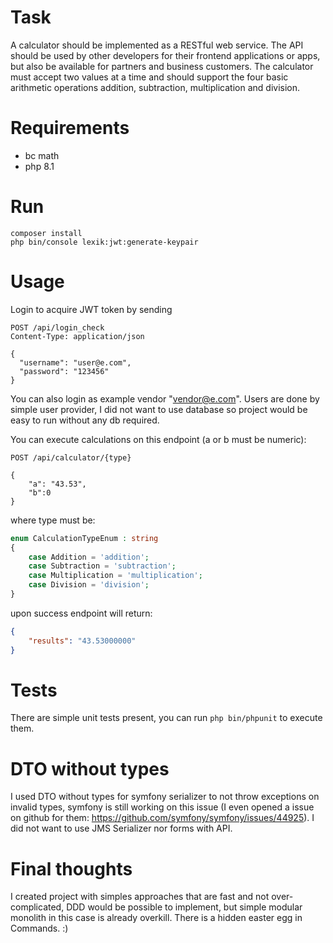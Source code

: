 # Task
A calculator should be implemented as a RESTful web service. The API should be used by other developers for
their frontend applications or apps, but also be available for partners and business customers.
The calculator must accept two values at a time and should support the four basic arithmetic operations
addition, subtraction, multiplication and division.

# Requirements
- bc math
- php 8.1

# Run
```shell
composer install
php bin/console lexik:jwt:generate-keypair
```

# Usage
Login to acquire JWT token by sending 
```http request
POST /api/login_check
Content-Type: application/json

{
  "username": "user@e.com",
  "password": "123456"
}
```
You can also login as example vendor "vendor@e.com".
Users are done by simple user provider, I did not want to use database so project would be easy to run without any db required.


You can execute calculations on this endpoint (a or b must be numeric):

```http request
POST /api/calculator/{type}

{
    "a": "43.53",
    "b":0
}

```
where type must be: 
```php
enum CalculationTypeEnum : string
{
    case Addition = 'addition';
    case Subtraction = 'subtraction';
    case Multiplication = 'multiplication';
    case Division = 'division';
}
```

upon success endpoint will return:
```json
{
    "results": "43.53000000"
}
```

# Tests
There are simple unit tests present, you can run `php bin/phpunit` to execute them.

# DTO without types
I used DTO without types for symfony serializer to not throw exceptions on invalid types, symfony is still working on this issue (I even opened a issue on github for them: https://github.com/symfony/symfony/issues/44925).
I did not want to use JMS Serializer nor forms with API.

# Final thoughts
I created project with simples approaches that are fast and not over-complicated, DDD would be possible to implement, but simple modular monolith in this case is already overkill.
There is a hidden easter egg in Commands. :)
